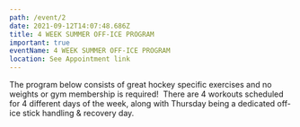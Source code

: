 ```yaml
---
path: /event/2
date: 2021-09-12T14:07:48.686Z
title: 4 WEEK SUMMER OFF-ICE PROGRAM
important: true
eventName: 4 WEEK SUMMER OFF-ICE PROGRAM
location: See Appointment link
---
```

The program below consists of great hockey specific exercises and no weights or gym membership is required!  There are 4 workouts scheduled for 4 different days of the week, along with Thursday being a dedicated off-ice stick handling & recovery day.